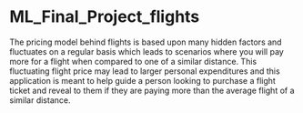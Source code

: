 # ML_Final_Project_flights

The pricing model behind flights is based upon many hidden factors and fluctuates on a 
regular basis which leads to scenarios where you will pay more for a flight when compared to one of a similar distance. This fluctuating flight price may lead to larger personal expenditures and this application is meant to help guide a person looking to purchase a flight ticket and reveal to them if they are paying more than the average flight of a similar distance.
